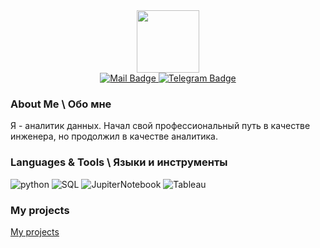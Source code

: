 <div id="header" align="center">
  <img src="https://media.giphy.com/media/CGdcqv9IQ257q3TOUk/giphy.gif" width="100"/>
</div>

<div id="badges" align="center">
  <a href="mailto:i@suchkovik.ru">
    <img src="https://img.shields.io/badge/-mail-69b5cc?style=for-the-badge&logo=mail" alt="Mail Badge"/>
  </a>
  <a href="https://t.me/suchkovigor">
    <img src="https://img.shields.io/badge/-Telegram-69b5cc?style=for-the-badge&logo=Telegram" alt="Telegram Badge"/>
  </a>
</div>

<div align="center">
  <img src="https://komarev.com/ghpvc/?username=IgorSuchkov-github-username&style=flat-square&color=blue" alt=""/>
</div>

### About Me \ Обо мне
Я  - аналитик данных. 
Начал свой профессиональный путь в качестве инженера, но продолжил в качестве аналитика.   

### Languages & Tools \ Языки и инструменты
![python](https://img.shields.io/badge/-Python-69b5cc?style=for-the-badge&logo=python)
![SQL](https://img.shields.io/badge/-PostgreSQL-69b5cc?style=for-the-badge&logo=postgreSQL)
![JupiterNotebook](https://img.shields.io/badge/-Jupyter-69b5cc?style=for-the-badge&logo=jupyter)
![Tableau](https://img.shields.io/badge/-Tableau-69b5cc?style=for-the-badge&logo=tableau)

### My projects
[My projects](my_projects/)
